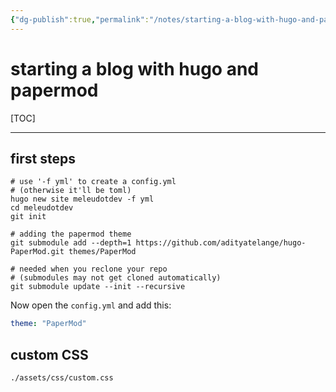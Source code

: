 ```yaml
---
{"dg-publish":true,"permalink":"/notes/starting-a-blog-with-hugo-and-papermod/"}
---
```


# starting a blog with hugo and papermod

[TOC]

---

## first steps

```shell
# use '-f yml' to create a config.yml
# (otherwise it'll be toml)
hugo new site meleudotdev -f yml
cd meleudotdev
git init

# adding the papermod theme
git submodule add --depth=1 https://github.com/adityatelange/hugo-PaperMod.git themes/PaperMod

# needed when you reclone your repo
# (submodules may not get cloned automatically)
git submodule update --init --recursive
```

Now open the `config.yml` and add this:
```yaml
theme: "PaperMod"
```

## custom CSS

`./assets/css/custom.css`
